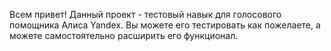 Всем привет! Данный проект - тестовый навык для голосового помощника Алиса Yandex. Вы можете его тестировать как пожелаете, а можете самостоятельно расширить его функционал.